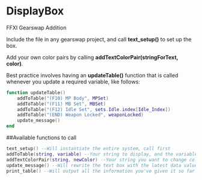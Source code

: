 # DisplayBox
FFXI Gearswap Addition

Include the file in any gearswap project, and call **text_setup()** to set up the box.

Add your own color pairs by calling **addTextColorPair(stringForText, color)**.

Best practice involves having an **updateTable()** function that is called whenever you update a required variable, like follows:

```lua
function updateTable()
    addToTable("(F10) MP Body", MPSet)
    addToTable("(F11) MB Set", MBSet)
    addToTable("(F12) Idle Set", sets.Idle.index[Idle_Index])
    addToTable("(END) Weapon Locked", weaponLocked)
    update_message()
end
```

##Available functions to call

```lua
text_setup() --Will instantiate the entire system, call first
addToTable(string, variable) --Your string to display, and the variable it relies on
addTextColorPair(string, newColor) --Your string you want to change color, and the color it should be
update_message() --Will rewrite the text box with the latest data values the system has received
print_table() --Will output all the information you've given it so far
```
